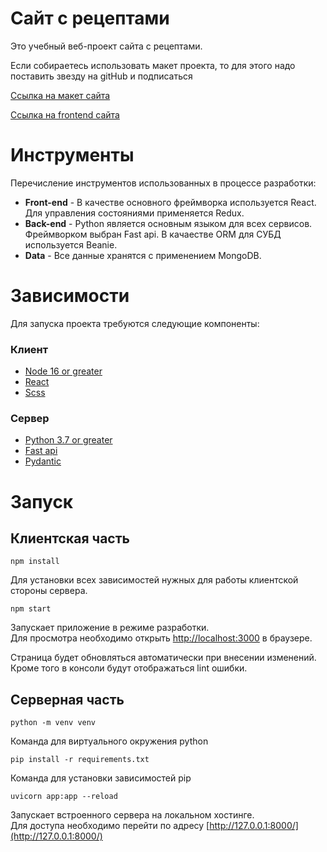 # Сайт с рецептами

Это учебный веб-проект сайта с рецептами. 

Если собираетесь использовать макет проекта, то для этого надо поставить звезду на gitHub и подписаться

[Ссылка на макет сайта](https://www.figma.com/file/DocOaT7B1VhlVWvysU3Zir/%D0%A0%D0%B5%D1%86%D0%B5%D0%BF%D1%82%D1%8B?type=design&node-id=0%3A1&t=bUM68IE1AKJSvWuX-1)

[Ссылка на frontend сайта](https://www.figma.com/file/DocOaT7B1VhlVWvysU3Zir/%D0%A0%D0%B5%D1%86%D0%B5%D0%BF%D1%82%D1%8B?type=design&node-id=0%3A1&t=bUM68IE1AKJSvWuX-1)

# Инструменты

Перечисление инструментов использованных в процессе разработки:

* **Front-end** - В качестве основного фреймворка используется React. Для управления состояниями применяется Redux.
* **Back-end** - Python является основным языком для всех сервисов. Фреймворком выбран Fast api. В качаестве ORM для СУБД используется Beanie.
* **Data** - Все данные хранятся с применением MongoDB. 

# Зависимости

Для запуска проекта требуются следующие компоненты:

### Клиент

* [Node 16 or greater](https://nodejs.org/en/download/)
* [React](https://react.dev/learn/add-react-to-an-existing-project)
* [Scss](https://www.npmjs.com/package/sass)

### Сервер
* [Python 3.7 or greater](https://realpython.com/installing-python/)
* [Fast api](https://fastapi.tiangolo.com/)
* [Pydantic](https://docs.pydantic.dev/latest/)

# Запуск

## Клиентская часть

`npm install`

Для установки всех зависимостей нужных для работы клиентской стороны сервера.


`npm start`

Запускает приложение в режиме разработки.\
Для просмотра необходимо открыть [http://localhost:3000](http://localhost:3000) в браузере.

Страница будет обновляться автоматически при внесении изменений.\
Кроме того в консоли будут отображаться lint ошибки.

## Серверная часть

`python -m venv venv`

Команда для виртуального окружения python

`pip install -r requirements.txt`

Команда для установки зависимостей pip


`uvicorn app:app --reload`

Запускает встроенного сервера на локальном хостинге. \
Для доступа необходимо перейти по адресу [http://127.0.0.1:8000/](http://127.0.0.1:8000/)
